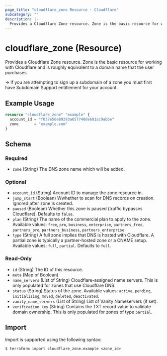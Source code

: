 ```yaml
---
page_title: "cloudflare_zone Resource - Cloudflare"
subcategory: ""
description: |-
  Provides a Cloudflare Zone resource. Zone is the basic resource for working with Cloudflare and is roughly equivalent to a domain name that the user purchases.
---
```


# cloudflare_zone (Resource)

Provides a Cloudflare Zone resource. Zone is the basic resource for working with Cloudflare and is roughly equivalent to a domain name that the user purchases.

-> If you are attempting to sign up a subdomain of a zone you must first have Subdomain Support entitlement for your account.

## Example Usage

```terraform
resource "cloudflare_zone" "example" {
  account_id = "f037e56e89293a057740de681ac9abbe"
  zone       = "example.com"
}
```

<!-- schema generated by tfplugindocs -->
## Schema

### Required

- `zone` (String) The DNS zone name which will be added.

### Optional

- `account_id` (String) Account ID to manage the zone resource in.
- `jump_start` (Boolean) Wwhether to scan for DNS records on creation. Ignored after zone is created.
- `paused` (Boolean) Whether this zone is paused (traffic bypasses Cloudflare). Defaults to `false`.
- `plan` (String) The name of the commercial plan to apply to the zone. Available values: `free`, `pro`, `business`, `enterprise`, `partners_free`, `partners_pro`, `partners_business`, `partners_enterprise`.
- `type` (String) A full zone implies that DNS is hosted with Cloudflare. A partial zone is typically a partner-hosted zone or a CNAME setup. Available values: `full`, `partial`. Defaults to `full`.

### Read-Only

- `id` (String) The ID of this resource.
- `meta` (Map of Boolean)
- `name_servers` (List of String) Cloudflare-assigned name servers. This is only populated for zones that use Cloudflare DNS.
- `status` (String) Status of the zone. Available values: `active`, `pending`, `initializing`, `moved`, `deleted`, `deactivated`.
- `vanity_name_servers` (List of String) List of Vanity Nameservers (if set).
- `verification_key` (String) Contains the TXT record value to validate domain ownership. This is only populated for zones of type `partial`.

## Import

Import is supported using the following syntax:

```shell
$ terraform import cloudflare_zone.example <zone_id>
```
